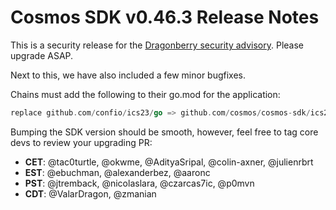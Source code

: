 # Cosmos SDK v0.46.3 Release Notes

This is a security release for the [Dragonberry security advisory](https://forum.cosmos.network/t/ibc-security-advisory-dragonberry/7702). 
Please upgrade ASAP.

Next to this, we have also included a few minor bugfixes.

Chains must add the following to their go.mod for the application:

```go
replace github.com/confio/ics23/go => github.com/cosmos/cosmos-sdk/ics23/go v8.0.0
```

Bumping the SDK version should be smooth, however, feel free to tag core devs to review your upgrading PR:

* **CET**: @tac0turtle, @okwme, @AdityaSripal, @colin-axner, @julienrbrt
* **EST**: @ebuchman, @alexanderbez, @aaronc
* **PST**: @jtremback, @nicolaslara, @czarcas7ic, @p0mvn
* **CDT**: @ValarDragon, @zmanian
